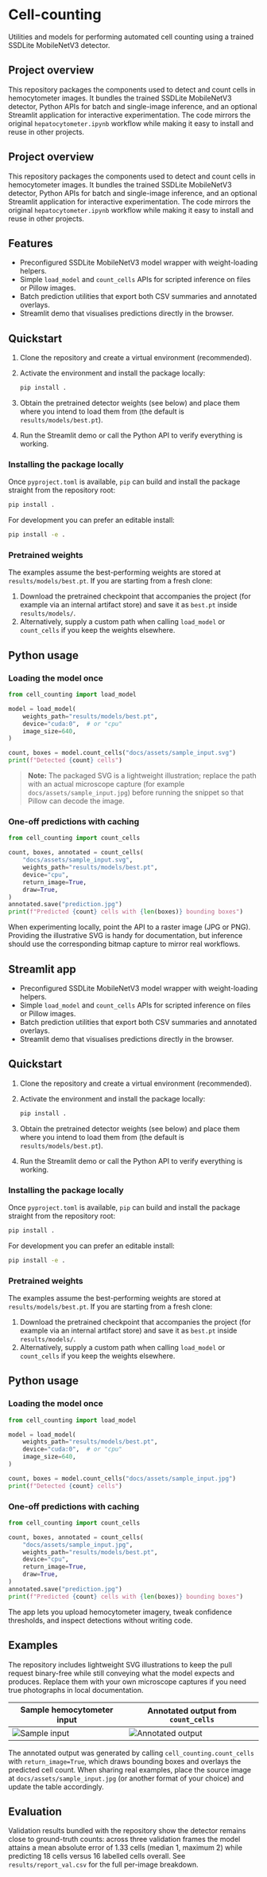 # Cell-counting
 
 Utilities and models for performing automated cell counting using a trained
 SSDLite MobileNetV3 detector.
 
## Project overview

This repository packages the components used to detect and count cells in
hemocytometer images. It bundles the trained SSDLite MobileNetV3 detector,
Python APIs for batch and single-image inference, and an optional Streamlit
application for interactive experimentation. The code mirrors the original
`hepatocytometer.ipynb` workflow while making it easy to install and reuse in
other projects.

## Project overview

This repository packages the components used to detect and count cells in
hemocytometer images. It bundles the trained SSDLite MobileNetV3 detector,
Python APIs for batch and single-image inference, and an optional Streamlit
application for interactive experimentation. The code mirrors the original
`hepatocytometer.ipynb` workflow while making it easy to install and reuse in
other projects.

## Features

- Preconfigured SSDLite MobileNetV3 model wrapper with weight-loading helpers.
- Simple `load_model` and `count_cells` APIs for scripted inference on files or
  Pillow images.
- Batch prediction utilities that export both CSV summaries and annotated
  overlays.
- Streamlit demo that visualises predictions directly in the browser.

## Quickstart

1. Clone the repository and create a virtual environment (recommended).
2. Activate the environment and install the package locally:

   ```bash
   pip install .
   ```

3. Obtain the pretrained detector weights (see below) and place them where you
   intend to load them from (the default is `results/models/best.pt`).
4. Run the Streamlit demo or call the Python API to verify everything is
   working.

### Installing the package locally

Once `pyproject.toml` is available, `pip` can build and install the package
straight from the repository root:

```bash
pip install .
```

For development you can prefer an editable install:

```bash
pip install -e .
```

### Pretrained weights

The examples assume the best-performing weights are stored at
`results/models/best.pt`. If you are starting from a fresh clone:

1. Download the pretrained checkpoint that accompanies the project (for
   example via an internal artifact store) and save it as `best.pt` inside
   `results/models/`.
2. Alternatively, supply a custom path when calling `load_model` or
   `count_cells` if you keep the weights elsewhere.

## Python usage

### Loading the model once

```python
from cell_counting import load_model

model = load_model(
    weights_path="results/models/best.pt",
    device="cuda:0",  # or "cpu"
    image_size=640,
)

count, boxes = model.count_cells("docs/assets/sample_input.svg")
print(f"Detected {count} cells")
```

> **Note:** The packaged SVG is a lightweight illustration; replace the path
> with an actual microscope capture (for example
> `docs/assets/sample_input.jpg`) before running the snippet so that Pillow can
> decode the image.

### One-off predictions with caching

```python
from cell_counting import count_cells

count, boxes, annotated = count_cells(
    "docs/assets/sample_input.svg",
    weights_path="results/models/best.pt",
    device="cpu",
    return_image=True,
    draw=True,
)
annotated.save("prediction.jpg")
print(f"Predicted {count} cells with {len(boxes)} bounding boxes")
```

When experimenting locally, point the API to a raster image (JPG or PNG).
Providing the illustrative SVG is handy for documentation, but inference should
use the corresponding bitmap capture to mirror real workflows.

## Streamlit app


- Preconfigured SSDLite MobileNetV3 model wrapper with weight-loading helpers.
- Simple `load_model` and `count_cells` APIs for scripted inference on files or
  Pillow images.
- Batch prediction utilities that export both CSV summaries and annotated
  overlays.
- Streamlit demo that visualises predictions directly in the browser.

## Quickstart

1. Clone the repository and create a virtual environment (recommended).
2. Activate the environment and install the package locally:

   ```bash
   pip install .
   ```

3. Obtain the pretrained detector weights (see below) and place them where you
   intend to load them from (the default is `results/models/best.pt`).
4. Run the Streamlit demo or call the Python API to verify everything is
   working.

### Installing the package locally

Once `pyproject.toml` is available, `pip` can build and install the package
straight from the repository root:

```bash
pip install .
```

For development you can prefer an editable install:

```bash
pip install -e .
```

### Pretrained weights

The examples assume the best-performing weights are stored at
`results/models/best.pt`. If you are starting from a fresh clone:

1. Download the pretrained checkpoint that accompanies the project (for
   example via an internal artifact store) and save it as `best.pt` inside
   `results/models/`.
2. Alternatively, supply a custom path when calling `load_model` or
   `count_cells` if you keep the weights elsewhere.

## Python usage

### Loading the model once

```python
from cell_counting import load_model

model = load_model(
    weights_path="results/models/best.pt",
    device="cuda:0",  # or "cpu"
    image_size=640,
)

count, boxes = model.count_cells("docs/assets/sample_input.jpg")
print(f"Detected {count} cells")
```

### One-off predictions with caching

```python
from cell_counting import count_cells

count, boxes, annotated = count_cells(
    "docs/assets/sample_input.jpg",
    weights_path="results/models/best.pt",
    device="cpu",
    return_image=True,
    draw=True,
)
annotated.save("prediction.jpg")
print(f"Predicted {count} cells with {len(boxes)} bounding boxes")
```


The app lets you upload hemocytometer imagery, tweak confidence thresholds, and
inspect detections without writing code.

## Examples

The repository includes lightweight SVG illustrations to keep the pull request
binary-free while still conveying what the model expects and produces. Replace
them with your own microscope captures if you need true photographs in local
documentation.

| Sample hemocytometer input | Annotated output from `count_cells` |
| --- | --- |
| ![Sample input](docs/assets/sample_input.svg) | ![Annotated output](docs/assets/sample_output.svg) |

The annotated output was generated by calling `cell_counting.count_cells` with
`return_image=True`, which draws bounding boxes and overlays the predicted cell
count. When sharing real examples, place the source image at
`docs/assets/sample_input.jpg` (or another format of your choice) and update the
table accordingly.


## Evaluation

Validation results bundled with the repository show the detector remains close
to ground-truth counts: across three validation frames the model attains a mean
absolute error of 1.33 cells (median 1, maximum 2) while predicting 18 cells
versus 16 labelled cells overall. See `results/report_val.csv` for the full
per-image breakdown.
